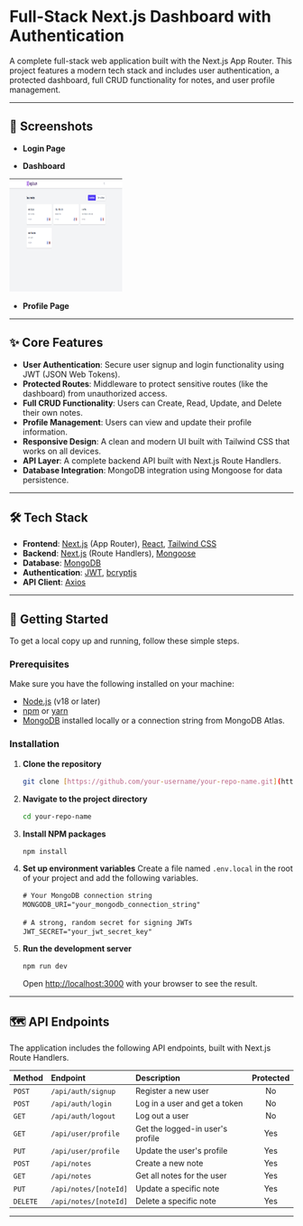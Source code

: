 # Full-Stack Next.js Dashboard with Authentication

A complete full-stack web application built with the Next.js App Router. This project features a modern tech stack and includes user authentication, a protected dashboard, full CRUD functionality for notes, and user profile management.

---

## 📸 Screenshots

* **Login Page**
    
* **Dashboard**
    
<img src="assets/Screenshot 2025-10-02 002302.png" alt="dashboard" width="200" height="200">


* **Profile Page**
    

---

## ✨ Core Features

* **User Authentication**: Secure user signup and login functionality using JWT (JSON Web Tokens).
* **Protected Routes**: Middleware to protect sensitive routes (like the dashboard) from unauthorized access.
* **Full CRUD Functionality**: Users can Create, Read, Update, and Delete their own notes.
* **Profile Management**: Users can view and update their profile information.
* **Responsive Design**: A clean and modern UI built with Tailwind CSS that works on all devices.
* **API Layer**: A complete backend API built with Next.js Route Handlers.
* **Database Integration**: MongoDB integration using Mongoose for data persistence.

---

## 🛠️ Tech Stack

* **Frontend**: [Next.js](https://nextjs.org/) (App Router), [React](https://reactjs.org/), [Tailwind CSS](https://tailwindcss.com/)
* **Backend**: [Next.js](https://nextjs.org/) (Route Handlers), [Mongoose](https://mongoosejs.com/)
* **Database**: [MongoDB](https://www.mongodb.com/)
* **Authentication**: [JWT](https://jwt.io/), [bcryptjs](https://www.npmjs.com/package/bcryptjs)
* **API Client**: [Axios](https://axios-http.com/)

---

## 🚀 Getting Started

To get a local copy up and running, follow these simple steps.

### Prerequisites

Make sure you have the following installed on your machine:
* [Node.js](https://nodejs.org/) (v18 or later)
* [npm](https://www.npmjs.com/) or [yarn](https://yarnpkg.com/)
* [MongoDB](https://www.mongodb.com/try/download/community) installed locally or a connection string from MongoDB Atlas.

### Installation

1.  **Clone the repository**
    ```sh
    git clone [https://github.com/your-username/your-repo-name.git](https://github.com/your-username/your-repo-name.git)
    ```
2.  **Navigate to the project directory**
    ```sh
    cd your-repo-name
    ```
3.  **Install NPM packages**
    ```sh
    npm install
    ```
4.  **Set up environment variables**
    Create a file named `.env.local` in the root of your project and add the following variables.
    ```env
    # Your MongoDB connection string
    MONGODB_URI="your_mongodb_connection_string"

    # A strong, random secret for signing JWTs
    JWT_SECRET="your_jwt_secret_key"
    ```
5.  **Run the development server**
    ```sh
    npm run dev
    ```
    Open [http://localhost:3000](http://localhost:3000) with your browser to see the result.

---

## 🗺️ API Endpoints

The application includes the following API endpoints, built with Next.js Route Handlers.

| Method | Endpoint                 | Description                     | Protected |
| :----- | :----------------------- | :------------------------------ | :-------: |
| `POST` | `/api/auth/signup`       | Register a new user             |    No     |
| `POST` | `/api/auth/login`        | Log in a user and get a token   |    No     |
| `GET`  | `/api/auth/logout`       | Log out a user                  |    No     |
| `GET`  | `/api/user/profile`      | Get the logged-in user's profile|    Yes    |
| `PUT`  | `/api/user/profile`      | Update the user's profile       |    Yes    |
| `POST` | `/api/notes`             | Create a new note               |    Yes    |
| `GET`  | `/api/notes`             | Get all notes for the user      |    Yes    |
| `PUT`  | `/api/notes/[noteId]`    | Update a specific note          |    Yes    |
| `DELETE`| `/api/notes/[noteId]`    | Delete a specific note          |    Yes    |

---